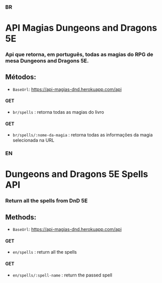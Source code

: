 ### BR
# API Magias Dungeons and Dragons 5E
### Api que retorna, em português, todas as magias do RPG de mesa Dungeons and Dragons 5E.

## Métodos:
- `BaseUrl`:  https://api-magias-dnd.herokuapp.com/api
#### GET
- `br/spells` : retorna todas as magias do livro
#### GET
- `br/spells/:nome-da-magia` : retorna todas as informações da magia selecionada na URL


### EN
# Dungeons and Dragons 5E Spells API
### Return all the spells from DnD 5E

## Methods:
- `BaseUrl`:  https://api-magias-dnd.herokuapp.com/api
#### GET
- `en/spells` : return all the spells
#### GET
- `en/spells/:spell-name` : return the passed spell


